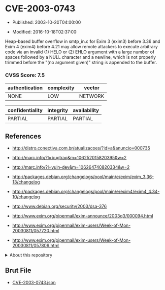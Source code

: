 # CVE-2003-0743

- Published: 2003-10-20T04:00:00

- Modified: 2016-10-18T02:37:00

Heap-based buffer overflow in smtp_in.c for Exim 3 (exim3) before 3.36 and Exim 4 (exim4) before 4.21 may allow remote attackers to execute arbitrary code via an invalid (1) HELO or (2) EHLO argument with a large number of spaces followed by a NULL character and a newline, which is not properly trimmed before the "(no argument given)" string is appended to the buffer.

### CVSS Score: **7.5**

| authentication | complexity | vector |
| --- | --- | --- |
| NONE | LOW | NETWORK |

| confidentiality | integrity | availability |
| --- | --- | --- |
| PARTIAL | PARTIAL | PARTIAL |

## References

* http://distro.conectiva.com.br/atualizacoes/?id=a&anuncio=000735

* http://marc.info/?l=bugtraq&m=106252015820395&w=2

* http://marc.info/?l=vuln-dev&m=106264740820334&w=2

* http://packages.debian.org/changelogs/pool/main/e/exim/exim_3.36-13/changelog

* http://packages.debian.org/changelogs/pool/main/e/exim4/exim4_4.34-10/changelog

* http://www.debian.org/security/2003/dsa-376

* http://www.exim.org/pipermail/exim-announce/2003q3/000094.html

* http://www.exim.org/pipermail/exim-users/Week-of-Mon-20030811/057720.html

* http://www.exim.org/pipermail/exim-users/Week-of-Mon-20030811/057809.html

<details>
<summary>About this repository</summary> 

  This repository is part of the project [Live Hack CVE](https://github.com/Live-Hack-CVE). Main website can be found [www.live-hack.org](https://www.live-hack.org) 
  
  Made by [Sn0wAlice](https://github.com/Sn0wAlice) for the people that care about security and need to have a feed of the latest CVEs. Hope you enjoy it, don't forget to star the repo and follow me on [Twitter](https://twitter.com/Sn0wAlice) and [Github](https://github.com/Sn0wAlice). And that is my [personnal website](https://www.alice-snow.me/)

  - [Home Page](https://github.com/Live-Hack-CVE)
  - [Framework](https://github.com/Live-Hack-CVE/cve-framework)
  - [CVE database](https://github.com/Live-Hack-CVE/full_database)
  - [Changelog](https://github.com/Live-Hack-CVE/Changelog)
</details>

## Brut File

* [CVE-2003-0743.json](https://raw.githubusercontent.com/Live-Hack-CVE/full_database/main/cves/2003/CVE-2003-0743.json)

